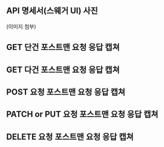## API 명세서(스웨거 UI) 사진
(이미지 첨부)

## GET 단건 포스트맨 요청 응답 캡쳐

## GET 다건 포스트맨 요청 응답 캡쳐

## POST 요청 포스트맨 요청 응답 캡쳐

## PATCH or PUT 요청 포스트맨 요청 응답 캡쳐

## DELETE 요청 포스트맨 요청 응답 캡쳐